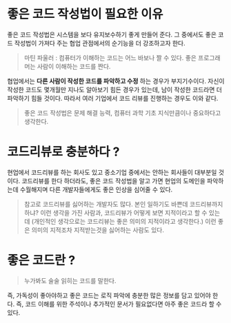 # 좋은 코드 작성법이 필요한 이유

좋은 코드 작성법은 시스템을 보다 유지보수하기 좋게 만들어 준다. 그 중에서도 좋은 코드 작성법이 가져다 주는 협업 관점에서의 순기능을 더 강조하고자 한다.

> 마틴 파울러 : 컴퓨터가 이해하는 코드는 어느 바보나 짤 수 있다. 좋은 프로그래머는 사람이 이해하는 코드를 짠다.

협업에서는 __다른 사람이 작성한 코드를 파악하고 수정__ 하는 경우가 부지기수이다. 자신이 작성한 코드도 몇개월만 지나도 알아보기 힘든 경우가 있는데, 남이 작성한 코드라면 더 파악하기 힘들 것이다. 따라서 여러 기업에서 코드 리뷰를 진행하는 경우도 이와 같다.

> 좋은 코드 작성법은 문제 해결 능력, 컴퓨터 과학 기초 지식만큼이나 중요하다고 생각한다.

# 코드리뷰로 충분하다 ?

현업에서 코드리뷰를 하는 회사도 있고 중소기업 중에서는 안하는 회사들이 대부분일 것이다. 코드리뷰를 한다 하더라도, 좋은 코드 작성법을 알고 가면
현업의 도메인을 파악하는데 수월해지며 다른 개발자들에게도 좋은 인상을 심어줄 수 있다.

> 참고로 코드리뷰를 싫어하는 개발자도 많다. 본인 일하기도 바쁜데 코드리뷰까지 하냐? 이런 생각을 가진 사람과, 코드리뷰가 어떻게 보면 지적이라고 할 수 있는데 (개인적인 생각으로는 코드리뷰는 좋은 의미의 지적이라고 생각한다.) 이런 좋은 의미의 지적조차 지적받는것을 싫어하는 사람도 있다.

# 좋은 코드란 ?

> 누가봐도 술술 읽히는 코드를 말한다. 

즉, 가독성이 좋아야하고 좋은 코드는 로직 파악에 충분한 많은 정보를 담고 있어야 한다. 즉, 코드 이해를 위한 주석이나 추가적인 문서가 필요없다면 
아주 좋은 코드라 할 수 있다.


